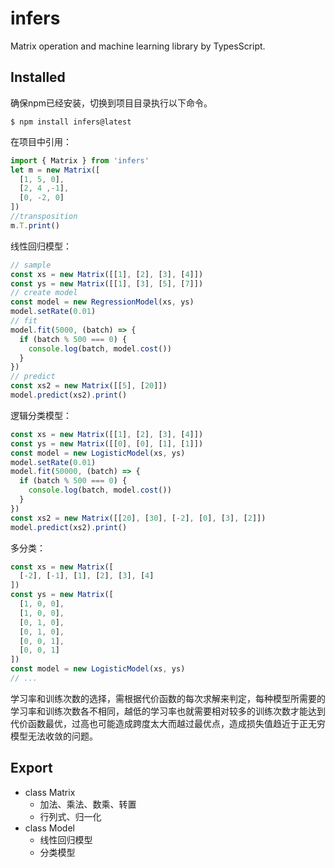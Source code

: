 # infers
Matrix operation and machine learning library by TypesScript.

## Installed
确保npm已经安装，切换到项目目录执行以下命令。
```shell
$ npm install infers@latest
```

在项目中引用：
```ts
import { Matrix } from 'infers'
let m = new Matrix([
  [1, 5, 0],
  [2, 4 ,-1],
  [0, -2, 0]
])
//transposition
m.T.print()
```
线性回归模型：
```ts
// sample
const xs = new Matrix([[1], [2], [3], [4]])
const ys = new Matrix([[1], [3], [5], [7]])
// create model
const model = new RegressionModel(xs, ys)
model.setRate(0.01)
// fit
model.fit(5000, (batch) => {
  if (batch % 500 === 0) {
    console.log(batch, model.cost())
  }
})
// predict
const xs2 = new Matrix([[5], [20]])
model.predict(xs2).print()
```
逻辑分类模型：
```ts
const xs = new Matrix([[1], [2], [3], [4]])
const ys = new Matrix([[0], [0], [1], [1]])
const model = new LogisticModel(xs, ys)
model.setRate(0.01)
model.fit(50000, (batch) => {
  if (batch % 500 === 0) {
    console.log(batch, model.cost())
  }
})
const xs2 = new Matrix([[20], [30], [-2], [0], [3], [2]])
model.predict(xs2).print()
```
多分类：
```ts
const xs = new Matrix([
  [-2], [-1], [1], [2], [3], [4]
])
const ys = new Matrix([
  [1, 0, 0],
  [1, 0, 0],
  [0, 1, 0],
  [0, 1, 0],
  [0, 0, 1],
  [0, 0, 1]
])
const model = new LogisticModel(xs, ys)
// ...
```
学习率和训练次数的选择，需根据代价函数的每次求解来判定，每种模型所需要的学习率和训练次数各不相同，越低的学习率也就需要相对较多的训练次数才能达到代价函数最优，过高也可能造成跨度太大而越过最优点，造成损失值趋近于正无穷模型无法收敛的问题。

## Export
- class Matrix
  - 加法、乘法、数乘、转置
  - 行列式、归一化
- class Model
  - 线性回归模型
  - 分类模型